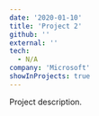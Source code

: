 ```yaml
---
date: '2020-01-10'
title: 'Project 2'
github: ''
external: ''
tech:
  - N/A
company: 'Microsoft'
showInProjects: true
---
```


Project description.
